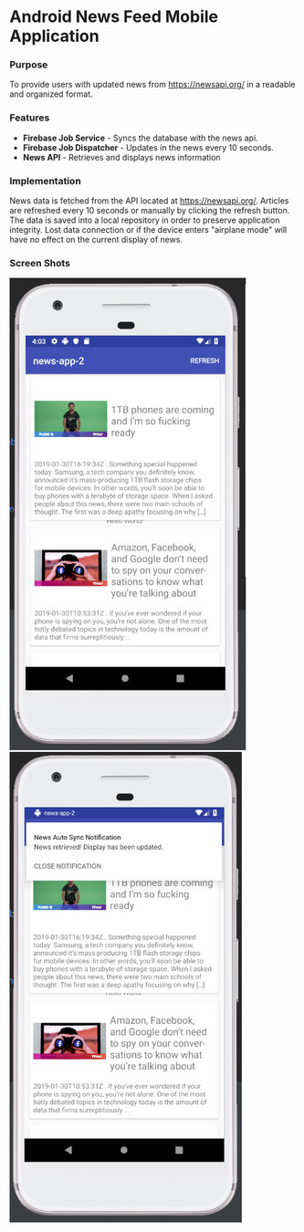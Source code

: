 # Android News Feed Mobile Application


### Purpose 
To provide users with updated news from https://newsapi.org/ in a readable and organized format. 

### Features 
- **Firebase Job Service** - Syncs the database with the news api.
- **Firebase Job Dispatcher** - Updates in the news every 10 seconds.
- **News API** - Retrieves and displays news information 

### Implementation
News data is fetched from the API located at https://newsapi.org/. Articles are refreshed every 10 seconds or manually by clicking the refresh button. The data is saved into a local repository in order to preserve application integrity. Lost data connection or if the device enters "airplane mode" will have no effect on the current display of news.

### Screen Shots 
  ![NewsApp!](https://github.com/RYin4/NewsApp/blob/master/app/src/main/res/drawable/newsAppScreenShot1.PNG "News App")
    ![NewsApp!](https://github.com/RYin4/NewsApp/blob/master/app/src/main/res/drawable/newsAppScreenShot3.PNG "News App")
